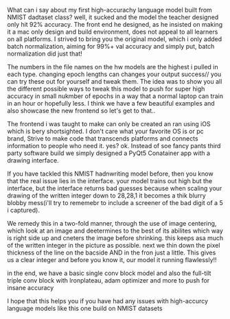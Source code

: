 What can i say about my first high-accurachy language model built from NMIST dadtaset class? well, it sucked and the model the teacher designed only hit 92% accuracy. The front end he designed, as he insisted on making it a mac only design and build environment, does not appeal to all learners on all platforms. I strived to bring you the original model, which i only added batch normalization, aiming for 99%+ val accuracy and simply put, batch normalization did just that! 

The numbers in the file names on the hw models are the highest i pulled in each type. changing epoch lengths can changes your output success// you can try these out for yourself and tweak them. The idea was to show you all the different possible ways to tweak this model to push for super high accuracy in small nukmber of epochs in a way that a normal laptop can train in an hour or hopefully less. I think we have a few beautiful examples and also showcase the new frontend so let's get to that.. 

The frontend i was taught to make can only be created an ran using iOS which is bery shortsighted. I don't care what your favorite OS is or pc brand, Strive to make code that transcends platforms and connects information to people who need it. yes? ok. Instead of soe fancy pants third party software build we simply designed a PyQt5 Conatainer app with a drawing interface. 

If you have tackled this NMIST hadnwriting model before, then you know that the real issue lies in the interface. your model trains out high but the interface, but the interface returns bad guesses because when scaling your drawing of the written integer down to 28,28,1 it becomes a thik blurry blobby mess(i'll try to rememebr to include a screener of the bad digit of a 5 i captured). 

We remedy this in a two-fold manner, through the use of image centering, which look at an image and deetermines  to the best of its abilites which way is right side up and cneters the image before shrinking. this keeps asa much of the written integer in the picture as possible. next we thin down the pixel thickness of the line on the bacside AND in the fron just a little. This gives us a clear integer and before you know it, our model it running flawlessly!! 

in the end, we have a basic single conv block model and also the full-tilt triple conv block with lronplateau, adam optimizer and more to push for insane accuracy
 
 I hope that this helps you if you have had any issues with high-accurcy language models like this one build on NMIST datasets
